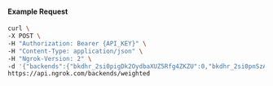 <!-- Code generated for API Clients. DO NOT EDIT. -->

#### Example Request

```bash
curl \
-X POST \
-H "Authorization: Bearer {API_KEY}" \
-H "Content-Type: application/json" \
-H "Ngrok-Version: 2" \
-d '{"backends":{"bkdhr_2si0pigDk2OydbaXUZ5Rfg4ZKZU":0,"bkdhr_2si0pnSzADw0BYqHIsMAOrJszUY":1},"description":"acme weighted","metadata":"{\"environment\": \"staging\"}"}' \
https://api.ngrok.com/backends/weighted
```
